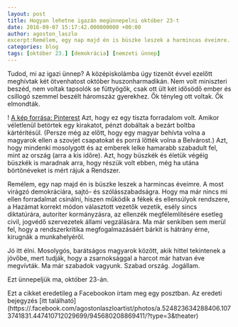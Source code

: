 ```yaml
---
layout: post
title: Hogyan lehetne igazán megünnepelni október 23-t
date: 2016-09-07 15:17:42.000000000 +00:00
author: agoston_laszlo
excerpt:Remélem, egy nap majd én is büszke leszek a harmincas éveimre. A most virágzó demokráciára, sajtó- és szólásszabadságra. Hogy ma már nincs mi ellen forradalmat csinálni, hiszen működik a fékek és ellensúlyok rendszere, a Hazámat korrekt módon választott vezetők vezetik, esély sincs diktatúrára, autoriter kormányzásra, az ellenzék megfélemlítésére esetleg civil, jogvédő szervezetek állami vegzálására.
categories: blog
tags: [október 23.] [demokrácia] [nemzeti ünnep]
---
```

Tudod, mi az igazi ünnep? A középiskolámba úgy tizenöt évvel ezelőtt meghívtak két ötvenhatost október huszonharmadikán. Nem volt miniszteri beszéd, nem voltak tapsolók se füttyögők, csak ott ült két idősödő ember és csillogó szemmel beszélt háromszáz gyerekhez. Ők tényleg ott voltak. Ők elmondták.

!
[A kép forrása: Pinterest](https://s-media-cache-ak0.pinimg.com/736x/3e/45/77/3e45770cde4638813d9edc08c230db4c.jpg)
Azt, hogy ez egy tiszta forradalom volt. Amikor véletlenül betörtek egy kirakatot, pénzt dobáltak a bezárt boltba kártérítésül. (Persze még az előtt, hogy egy magyar behívta volna a magyarok ellen a szovjet csapatokat és porrá lőtték volna a Belvárost.) Azt, hogy mindenki mosolygott és az emberek lelke hamarabb szabadult fel, mint az ország (arra a kis időre). Azt, hogy büszkék és életük végéig büszkék is maradnak arra, hogy részük volt ebben, még ha utána börtönéveket is mért rájuk a Rendszer.

Remélem, egy nap majd én is büszke leszek a harmincas éveimre. A most virágzó demokráciára, sajtó- és szólásszabadságra. Hogy ma már nincs mi ellen forradalmat csinálni, hiszen működik a fékek és ellensúlyok rendszere, a Hazámat korrekt módon választott vezetők vezetik, esély sincs diktatúrára, autoriter kormányzásra, az ellenzék megfélemlítésére esetleg civil, jogvédő szervezetek állami vegzálására. Ma már senkiben sem merül fel, hogy a rendszerkritika megfogalmazásáért bárkit is hátrány érne, kirugnák a munkahelyéről.

Jó itt élni. Mosolygós, barátságos magyarok között, akik hittel tekintenek a jövőbe, mert tudják, hogy a zsarnoksággal a harcot már hatvan éve megvívták. Ma már szabadok vagyunk. Szabad ország. Jogállam.

Ezt ünnepeljük ma, október 23-án.

Ezt a cikket eredetileg a Facebookon írtam meg egy posztban. Az eredeti bejegyzés [itt található] (https://.facebook.com/agostonlaszloartist/photos/a.524823634288406.1073741831.447410712029699/945680208869411/?type=3&theater)
